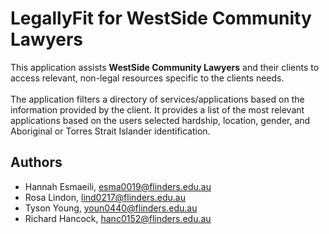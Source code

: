 
# LegallyFit for WestSide Community Lawyers

This application assists **WestSide Community Lawyers** and their clients to access relevant, non-legal resources specific to the clients needs. <br><br>
The application filters a directory of services/applications based on the information provided by the client. It  provides a list of the most relevant applications based on the users selected hardship, location, gender, and Aboriginal or Torres Strait Islander identification.

## Authors

* Hannah Esmaeili, esma0019@flinders.edu.au <br>
* Rosa Lindon, lind0217@flinders.edu.au <br>
* Tyson Young, youn0440@flinders.edu.au <br>
* Richard Hancock, hanc0152@flinders.edu.au<br>
